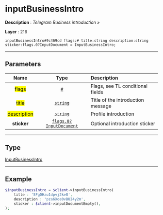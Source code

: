# inputBusinessIntro

**Description** : *Telegram Business introduction &raquo;*

**Layer** : 216

```tl
inputBusinessIntro#9c469cd flags:# title:string description:string sticker:flags.0?InputDocument = InputBusinessIntro;
```

---

## Parameters

| Name | Type | Description |
| :---: | :---: | :--- |
| <mark>flags</mark> | [`#`](type/#) | Flags, see TL conditional fields |
| <mark>title</mark> | [`string`](type/string) | Title of the introduction message |
| <mark>description</mark> | [`string`](type/string) | Profile introduction |
| **sticker** | [`flags.0?InputDocument`](type/InputDocument) | Optional introduction sticker |

---

## Type

[InputBusinessIntro](type/InputBusinessIntro)

---

## Example

```php
$inputBusinessIntro = $client->inputBusinessIntro(
	title : 'SFgDHau1dpvj2ke8',
	description : 'pza6Xoe0vBUI4y2m',
	sticker : $client->inputDocumentEmpty(),
);
```
